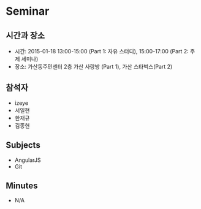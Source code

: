 Seminar
=======

시간과 장소
--------
* 시간: 2015-01-18 13:00-15:00 (Part 1: 자유 스터디), 15:00-17:00 (Part 2: 주제 세미나)
* 장소: 가산동주민센터 2층 가산 사랑방 (Part 1), 가산 스타벅스(Part 2)

참석자
----
* izeye
* 서일현
* 한재규
* 김종헌

Subjects
--------
* AngularJS
* Git

Minutes
-------
* N/A

